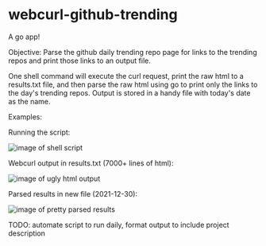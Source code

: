# webcurl-github-trending
A go app!

Objective: Parse the github daily trending repo page for links to the trending repos and print those links to an output file.

One shell command will execute the curl request, print the raw html to a results.txt file, and then parse the raw html using go to print only the links to the day's trending repos.  Output is stored in a handy file with today's date as the name.

Examples:

Running the script:

![image of shell script](https://imgur.com/Sl8Ui5V)

Webcurl output in results.txt (7000+ lines of html):

![image of ugly html output](https://imgur.com/wBDXzz3)


Parsed results in new file (2021-12-30):

![image of pretty parsed results](https://imgur.com/D8zcnOH)

TODO: automate script to run daily, format output to include project description